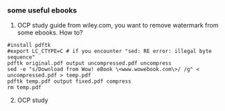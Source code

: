 ### some useful ebooks

1. OCP study guide from wiley.com, you want to remove watermark from some ebooks. How to?

```
#install pdftk
#export LC_CTYPE=C # if you encounter "sed: RE error: illegal byte sequence"
pdftk original.pdf output uncompressed.pdf uncompress
sed -e "s/Download from Wow! eBook \<www.wowebook.com\>/ /g" < uncompressed.pdf > temp.pdf
pdftk temp.pdf output fixed.pdf compress
rm temp.pdf

```

2. OCP study
